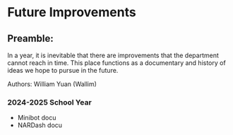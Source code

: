 # Future Improvements

## Preamble: 
In a year, it is inevitable that there are improvements that the department cannot reach in time. 
This place functions as a documentary and history of ideas we hope to pursue in the future.

Authors: William Yuan (Wallim)

### 2024-2025 School Year
- Minibot docu
- NARDash docu

